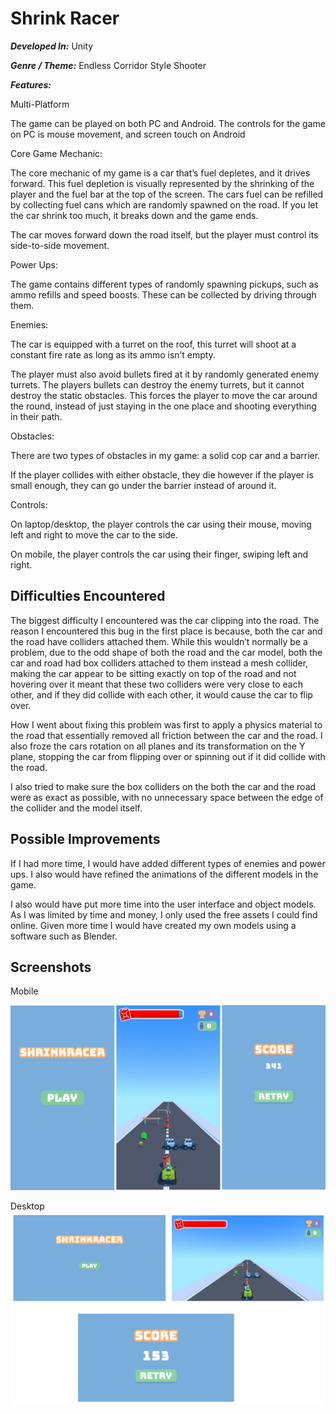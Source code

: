 # Shrink Racer

**_Developed In:_** Unity

**_Genre / Theme:_** Endless Corridor Style Shooter

**_Features:_**

Multi-Platform

The game can be played on both PC and Android. The controls for the game on PC is mouse
movement, and screen touch on Android

Core Game Mechanic:

The core mechanic of my game is a car that’s fuel depletes, and it drives forward. This fuel
depletion is visually represented by the shrinking of the player and the fuel bar at the top of the
screen. The cars fuel can be refilled by collecting fuel cans which are randomly spawned on the
road. If you let the car shrink too much, it breaks down and the game ends.

The car moves forward down the road itself, but the player must control its side-to-side
movement.

Power Ups:

The game contains different types of randomly spawning pickups, such as ammo refills and
speed boosts. These can be collected by driving through them.

Enemies:

The car is equipped with a turret on the roof, this turret will shoot at a constant fire rate as long
as its ammo isn’t empty.

The player must also avoid bullets fired at it by randomly generated enemy turrets. The players
bullets can destroy the enemy turrets, but it cannot destroy the static obstacles. This forces the
player to move the car around the round, instead of just staying in the one place and shooting
everything in their path.

Obstacles:

There are two types of obstacles in my game: a solid cop car and a barrier.

If the player collides with either obstacle, they die however if the player is small enough, they can
go under the barrier instead of around it.


Controls:

On laptop/desktop, the player controls the car using their mouse, moving left and right to move
the car to the side.

On mobile, the player controls the car using their finger, swiping left and right.

## Difficulties Encountered

The biggest difficulty I encountered was the car clipping into the road. The reason I encountered
this bug in the first place is because, both the car and the road have colliders attached them.
While this wouldn’t normally be a problem, due to the odd shape of both the road and the car
model, both the car and road had box colliders attached to them instead a mesh collider,
making the car appear to be sitting exactly on top of the road and not hovering over it meant that
these two colliders were very close to each other, and if they did collide with each other, it would
cause the car to flip over.

How I went about fixing this problem was first to apply a physics material to the road that
essentially removed all friction between the car and the road. I also froze the cars rotation on all
planes and its transformation on the Y plane, stopping the car from flipping over or spinning out
if it did collide with the road.

I also tried to make sure the box colliders on the both the car and the road were as exact as
possible, with no unnecessary space between the edge of the collider and the model itself.

## Possible Improvements

If I had more time, I would have added different types of enemies and power ups. I also would
have refined the animations of the different models in the game.

I also would have put more time into the user interface and object models. As I was limited by
time and money, I only used the free assets I could find online. Given more time I would have
created my own models using a software such as Blender.


## Screenshots

Mobile

![Mobile](https://github.com/brendan-sadlier/Shrink-Racer/blob/master/Mobile.png)

Desktop
![Desktop](https://github.com/brendan-sadlier/Shrink-Racer/blob/master/Desktop.png)


